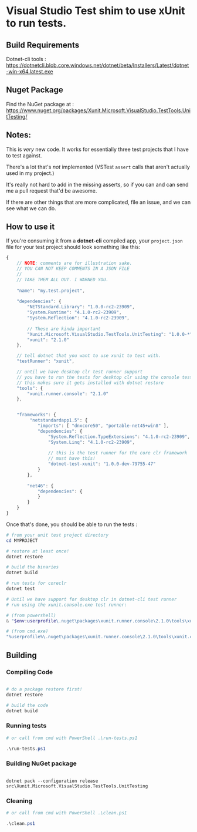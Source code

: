 # Visual Studio Test shim to use xUnit to run tests.

## Build Requirements
Dotnet-cli tools : https://dotnetcli.blob.core.windows.net/dotnet/beta/Installers/Latest/dotnet-win-x64.latest.exe


## Nuget Package
Find the NuGet package at : https://www.nuget.org/packages/Xunit.Microsoft.VisualStudio.TestTools.UnitTesting/

## Notes:
This is *very* new code. It works for essentially three test projects that I have to test against.
    
There's a lot that's *not* implemented (VSTest `assert` calls that aren't actually used in my project.)

It's really not hard to add in the missing asserts, so if you can and can send me a pull request that'd be awesome.

If there are other things that are more complicated, file an issue, and we can see what we can do.
    
## How to use it

If you're consuming it from a __dotnet-cli__ compiled app, your `project.json` file for your test project should look something like this:
    
``` js
{
    // NOTE: comments are for illustration sake. 
    // YOU CAN NOT KEEP COMMENTS IN A JSON FILE
    //
    // TAKE THEM ALL OUT. I WARNED YOU.
    
    "name": "my.test.project",
    
    "dependencies": {
        "NETStandard.Library": "1.0.0-rc2-23909",
        "System.Runtime": "4.1.0-rc2-23909",
        "System.Reflection": "4.1.0-rc2-23909",
        
        // These are kinda important
        "Xunit.Microsoft.VisualStudio.TestTools.UnitTesting": "1.0.0-*",
        "xunit": "2.1.0"
    },

    // tell dotnet that you want to use xunit to test with.
    "testRunner": "xunit",

    // until we have desktop clr test runner support
    // you have to run the tests for desktop clr using the console test runner
    // this makes sure it gets installed with dotnet restore
    "tools": {
        "xunit.runner.console": "2.1.0"
    },


    "frameworks": {
         "netstandardapp1.5": {
            "imports": [ "dnxcore50", "portable-net45+win8" ],
            "dependencies": {
                "System.Reflection.TypeExtensions": "4.1.0-rc2-23909",
                "System.Linq": "4.1.0-rc2-23909",
                
                // this is the test runner for the core clr framework
                // must have this!
                "dotnet-test-xunit": "1.0.0-dev-79755-47"
            }
        },
        
        "net46": {
            "dependencies": {
            }
        }
    }
}    
```

Once that's done, you should be able to run the tests :

``` powershell
# from your unit test project directory
cd MYPROJECT

# restore at least once!
dotnet restore

# build the binaries
dotnet build

# run tests for coreclr
dotnet test 

# Until we have support for desktop clr in dotnet-cli test runner
# run using the xunit.console.exe test runner:

# (from powershell)
& "$env:userprofile\.nuget\packages\xunit.runner.console\2.1.0\tools\xunit.console.exe" "bin\Debug\net46\win7-x64\MYPROJECT.dll"

# (from cmd.exe)
"%userprofile%\.nuget\packages\xunit.runner.console\2.1.0\tools\xunit.console.exe" "bin\Debug\net46\win7-x64\MYPROJECT.dll"

```
    
## Building

### Compiling Code

``` powershell

# do a package restore first!
dotnet restore

# build the code
dotnet build 
```

### Running tests 

``` powershell
# or call from cmd with PowerShell .\run-tests.ps1

.\run-tests.ps1

```
    
### Building NuGet package

``` batch

dotnet pack --configuration release src\Xunit.Microsoft.VisualStudio.TestTools.UnitTesting

```

### Cleaning 

``` powershell
# or call from cmd with PowerShell .\clean.ps1

.\clean.ps1

```

